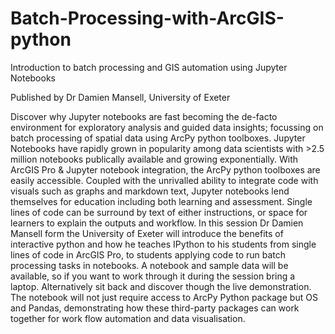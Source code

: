 # Batch-Processing-with-ArcGIS-python
Introduction to batch processing and GIS automation using Jupyter Notebooks

Published by Dr Damien Mansell, University of Exeter

Discover why Jupyter notebooks are fast becoming the de-facto environment for exploratory analysis and guided data insights; focussing on batch processing of spatial data using ArcPy python toolboxes.  Jupyter Notebooks have rapidly grown in popularity among data scientists with >2.5 million notebooks publically available and growing exponentially. With ArcGIS Pro &amp; Jupyter notebook integration, the ArcPy python toolboxes are easily accessible. Coupled with the unrivalled ability to integrate code with visuals such as graphs and markdown text, Jupyter notebooks lend themselves for education including both learning and assessment. Single lines of code can be surround by text of either instructions, or space for learners to explain the outputs and workflow.   In this session Dr Damien Mansell form the University of Exeter will introduce the benefits of interactive python and how he teaches IPython to his students from single lines of code in ArcGIS Pro, to students applying code to run batch processing tasks in notebooks. A notebook and sample data will be available, so if you want to work through it during the session bring a laptop. Alternatively sit back and discover though the live demonstration. The notebook will not just require access to ArcPy Python package but OS and Pandas, demonstrating how these third-party packages can work together for work flow automation and data visualisation.
